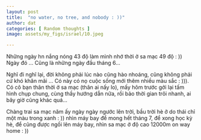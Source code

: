 ```yaml
---
layout: post
title:  "no water, no tree, and nobody : ))"
author: dat
categories: [ Random thoughts ]
image: assets/my_figs/israel/10.jpeg

---
```




Những ngày hn nắng nóng 43 độ làm mình nhớ thời ở sa mạc 49 độ : ))
Ngày đó ... Cũng là những ngày đầu tháng 6...

Nghĩ đi nghĩ lại, đời không phải lúc nào cũng hào nhoáng, cũng không phải cứ khó khăn mãi ... Có này có nọ cuộc sống mới thêm nhiều màu sắc : ))). Có cô bạn thân thời ở sa mạc (thân ai nấy lo), mấy hôm trước gởi lại tấm hình chụp chung, cùng thầy hướng dẫn nữa, rồi bảo thời gian trôi nhanh, ai bây giờ cũng khác quá...

Chàng trai sa mạc năm ấy ngày ngày ngước lên trời, bầu trời hè ở do thái chỉ một màu trong xanh : )) nhìn máy bay để mong hết tháng 7, để xong học kỳ hè, để cũng được ngồi lên máy bay, nhìn sa mạc ở độ cao 12000m on way home  : ))